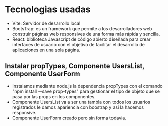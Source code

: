 # Tecnologias usadas
- Vite: Servidor de desarrollo local
- BootsTrap: es un framework que permite a los desarrolladores web construir páginas web responsives de una forma más rápida y sencilla.
- React: biblioteca Javascript de código abierto diseñada para crear interfaces de usuario con el objetivo de facilitar el desarrollo de aplicaciones en una sola página.

## Instalar propTypes, Componente UsersList, Componente UserForm
- Instalamos mediante node.js la dependencia propTypes con el comando "npm install --save prop-types" para gestionar el tipo de objeto que se pasa por las props en los componentes.
- Componente UsersList va a ser una tambla con todos los usuarios registrados le damos apariencia con boostrap y asi la hacemos responsive.
- Componente UserForm creado pero sin forma todavia.
